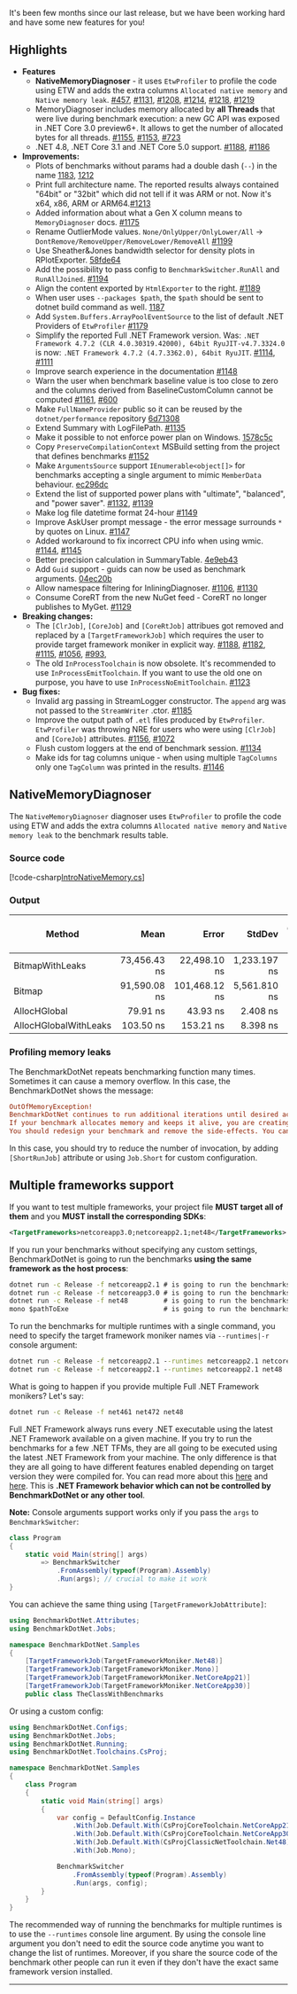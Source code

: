 ﻿It's been few months since our last release, but we have been working hard and have some new features for you!

## Highlights

* **Features**
  * **NativeMemoryDiagnoser** - it uses `EtwProfiler` to profile the code using ETW and adds the extra columns `Allocated native memory` and `Native memory leak`.
    [#457](https://github.com/dotnet/BenchmarkDotNet/issues/457),
    [#1131](https://github.com/dotnet/BenchmarkDotNet/pull/1131),
    [#1208](https://github.com/dotnet/BenchmarkDotNet/pull/1208),
    [#1214](https://github.com/dotnet/BenchmarkDotNet/pull/1214),
    [#1218](https://github.com/dotnet/BenchmarkDotNet/pull/1218),
    [#1219](https://github.com/dotnet/BenchmarkDotNet/pull/1219)
  * MemoryDiagnoser includes memory allocated by **all Threads** that were live during benchmark execution: a new GC API was exposed in .NET Core 3.0 preview6+. It allows to get the number of allocated bytes for all threads.
    [#1155](https://github.com/dotnet/BenchmarkDotNet/pull/1155),
    [#1153](https://github.com/dotnet/BenchmarkDotNet/issues/1153),
    [#723](https://github.com/dotnet/BenchmarkDotNet/issues/723)
  * .NET 4.8, .NET Core 3.1 and .NET Core 5.0 support.
    [#1188](https://github.com/dotnet/BenchmarkDotNet/pull/1188),
    [#1186](https://github.com/dotnet/BenchmarkDotNet/issues/1186)
* **Improvements:**
  * Plots of benchmarks without params had a double dash (`--`) in the name
    [1183](https://github.com/dotnet/BenchmarkDotNet/issues/1183), 
    [1212](https://github.com/dotnet/BenchmarkDotNet/pull/1212)
  * Print full architecture name. The reported results always contained "64bit" or "32bit" which did not tell if it was ARM or not. Now it's x64, x86, ARM or ARM64.[#1213](https://github.com/dotnet/BenchmarkDotNet/pull/1213)
  * Added information about what a Gen X column means to `MemoryDiagnoser` docs.
    [#1175](https://github.com/dotnet/BenchmarkDotNet/pull/1175)
  * Rename OutlierMode values. `None/OnlyUpper/OnlyLower/All` -> `DontRemove/RemoveUpper/RemoveLower/RemoveAll`
    [#1199](https://github.com/dotnet/BenchmarkDotNet/pull/1199)
  * Use Sheather&Jones bandwidth selector for density plots in RPlotExporter.
    [58fde64](https://github.com/dotnet/BenchmarkDotNet/commit/58fde64c809ceadb3fca9d677a7cec83071b833f)
  * Add the possibility to pass config to `BenchmarkSwitcher.RunAll` and `RunAllJoined`.
    [#1194](https://github.com/dotnet/BenchmarkDotNet/issues/1194)
  * Align the content exported by `HtmlExporter` to the right.
    [#1189](https://github.com/dotnet/BenchmarkDotNet/pull/1189)
  * When user uses `--packages $path`, the `$path` should be sent to dotnet build command as well.
    [1187](https://github.com/dotnet/BenchmarkDotNet/issues/1187)
  * Add `System.Buffers.ArrayPoolEventSource` to the list of default .NET Providers of `EtwProfiler`
    [#1179](https://github.com/dotnet/BenchmarkDotNet/issues/1179)
  * Simplify the reported Full .NET Framework version. Was: `.NET Framework 4.7.2 (CLR 4.0.30319.42000), 64bit RyuJIT-v4.7.3324.0` is now: `.NET Framework 4.7.2 (4.7.3362.0), 64bit RyuJIT`.
    [#1114](https://github.com/dotnet/BenchmarkDotNet/pull/1114),
    [#1111](https://github.com/dotnet/BenchmarkDotNet/issues/1111)
  * Improve search experience in the documentation 
    [#1148](https://github.com/dotnet/BenchmarkDotNet/pull/1148)
  * Warn the user when benchmark baseline value is too close to zero and the columns derived from BaselineCustomColumn cannot be computed 
    [#1161](https://github.com/dotnet/BenchmarkDotNet/pull/1161),
    [#600](https://github.com/dotnet/BenchmarkDotNet/issues/600)
  * Make `FullNameProvider` public so it can be reused by the `dotnet/performance` repository [6d71308](https://github.com/dotnet/BenchmarkDotNet/commit/6d71308f4c1d96bcf8a526bfcc61bb23307b4041)
  * Extend Summary with LogFilePath.
    [#1135](https://github.com/dotnet/BenchmarkDotNet/issues/1135)
  * Make it possible to not enforce power plan on Windows.
    [1578c5c](https://github.com/dotnet/BenchmarkDotNet/commit/1578c5c60c3f59f9128f680e35d1db219aa60d8d)
  * Copy `PreserveCompilationContext` MSBuild setting from the project that defines benchmarks
    [#1152](https://github.com/dotnet/BenchmarkDotNet/issues/1152)
  * Make `ArgumentsSource` support `IEnumerable<object[]>` for benchmarks accepting a single argument to mimic `MemberData` behaviour.
    [ec296dc](https://github.com/dotnet/BenchmarkDotNet/commit/ec296dc45de798f7407852d5ab7febe2b457eca4)
  * Extend the list of supported power plans with "ultimate", "balanced", and "power saver".
    [#1132](https://github.com/dotnet/BenchmarkDotNet/issues/1132),
    [#1139](https://github.com/dotnet/BenchmarkDotNet/pull/1139)
  * Make log file datetime format 24-hour
    [#1149](https://github.com/dotnet/BenchmarkDotNet/issues/1149)
  * Improve AskUser prompt message - the error message surrounds `*` by quotes on Linux.
    [#1147](https://github.com/dotnet/BenchmarkDotNet/issues/1147)
  * Added workaround to fix incorrect CPU info when using wmic.
    [#1144](https://github.com/dotnet/BenchmarkDotNet/issues/1144),
    [#1145](https://github.com/dotnet/BenchmarkDotNet/pull/1145)
  * Better precision calculation in SummaryTable.
    [4e9eb43](https://github.com/dotnet/BenchmarkDotNet/commit/4e9eb4335eee05a95a3766f2c81ae260508021af)
  * Add `Guid` support - guids can now be used as benchmark arguments.
    [04ec20b](https://github.com/dotnet/BenchmarkDotNet/commit/04ec20b5e0c0a514e8d158684864e4f9934ae8cc)
  * Allow namespace filtering for InliningDiagnoser.
    [#1106](https://github.com/dotnet/BenchmarkDotNet/issues/1106),
    [#1130](https://github.com/dotnet/BenchmarkDotNet/pull/1130)
  * Consume CoreRT from the new NuGet feed - CoreRT no longer publishes to MyGet.
    [#1129](https://github.com/dotnet/BenchmarkDotNet/pull/1129)
* **Breaking changes:**
  * The `[ClrJob]`, `[CoreJob]` and `[CoreRtJob]` attribues got removed and replaced by a `[TargetFrameworkJob]` which requires the user to provide target framework moniker in explicit way.
    [#1188](https://github.com/dotnet/BenchmarkDotNet/pull/1188),
    [#1182](https://github.com/dotnet/BenchmarkDotNet/issues/1182),
    [#1115](https://github.com/dotnet/BenchmarkDotNet/issues/1115),
    [#1056](https://github.com/dotnet/BenchmarkDotNet/issues/1056),
    [#993](https://github.com/dotnet/BenchmarkDotNet/issues/993),
  * The old `InProcessToolchain` is now obsolete. It's recommended to use `InProcessEmitToolchain`. If you want to use the old one on purpose, you have to use `InProcessNoEmitToolchain`.
   [#1123](https://github.com/dotnet/BenchmarkDotNet/pull/1123)
* **Bug fixes:**
  * Invalid arg passing in StreamLogger constructor. The `append` arg was not passed to the `StreamWriter` .ctor.
    [#1185](https://github.com/dotnet/BenchmarkDotNet/pull/1185)
  * Improve the output path of `.etl` files produced by `EtwProfiler`. `EtwProfiler` was throwing NRE for users who were using `[ClrJob]` and `[CoreJob]` attributes.
    [#1156](https://github.com/dotnet/BenchmarkDotNet/issues/1156),
    [#1072](https://github.com/dotnet/BenchmarkDotNet/issues/1072)
  * Flush custom loggers at the end of benchmark session.
    [#1134](https://github.com/dotnet/BenchmarkDotNet/issues/1134)
  * Make ids for tag columns unique - when using multiple `TagColumns` only one `TagColumn` was printed in the results.
    [#1146](https://github.com/dotnet/BenchmarkDotNet/issues/1146)

## NativeMemoryDiagnoser

The `NativeMemoryDiagnoser` diagnoser uses `EtwProfiler` to profile the code using ETW and adds the extra columns `Allocated native memory` and `Native memory leak` to the benchmark results table.

### Source code

[!code-csharp[IntroNativeMemory.cs](../../../samples/BenchmarkDotNet.Samples/IntroNativeMemory.cs)]

### Output

|                Method |         Mean |         Error |       StdDev | Gen 0 | Gen 1 | Gen 2 | Allocated | Allocated native memory | Native memory leak |
|---------------------- |-------------:|--------------:|-------------:|------:|------:|------:|----------:|------------------------:|-------------------:|
|       BitmapWithLeaks | 73,456.43 ns |  22,498.10 ns | 1,233.197 ns |     - |     - |     - |     177 B |                 13183 B |            11615 B |
|                Bitmap | 91,590.08 ns | 101,468.12 ns | 5,561.810 ns |     - |     - |     - |     180 B |                 12624 B |                  - |
|          AllocHGlobal |     79.91 ns |      43.93 ns |     2.408 ns |     - |     - |     - |         - |                    80 B |                  - |
| AllocHGlobalWithLeaks |    103.50 ns |     153.21 ns |     8.398 ns |     - |     - |     - |         - |                    80 B |               80 B |

### Profiling memory leaks

The BenchmarkDotNet repeats benchmarking function many times. Sometimes it can cause a memory overflow. In this case, the BenchmarkDotNet shows the message: 

```ini
OutOfMemoryException!
BenchmarkDotNet continues to run additional iterations until desired accuracy level is achieved. It's possible only if the benchmark method doesn't have any side-effects.
If your benchmark allocates memory and keeps it alive, you are creating a memory leak.
You should redesign your benchmark and remove the side-effects. You can use `OperationsPerInvoke`, `IterationSetup` and `IterationCleanup` to do that.
```

In this case, you should try to reduce the number of invocation, by adding `[ShortRunJob]` attribute or using `Job.Short` for custom configuration.

## Multiple frameworks support


If you want to test multiple frameworks, your project file **MUST target all of them** and you **MUST install the corresponding SDKs**:

```xml
<TargetFrameworks>netcoreapp3.0;netcoreapp2.1;net48</TargetFrameworks>
```

If you run your benchmarks without specifying any custom settings, BenchmarkDotNet is going to run the benchmarks **using the same framework as the host process**:

```cmd
dotnet run -c Release -f netcoreapp2.1 # is going to run the benchmarks using .NET Core 2.1
dotnet run -c Release -f netcoreapp3.0 # is going to run the benchmarks using .NET Core 3.0
dotnet run -c Release -f net48         # is going to run the benchmarks using .NET 4.8
mono $pathToExe                        # is going to run the benchmarks using Mono from your PATH
```

To run the benchmarks for multiple runtimes with a single command, you need to specify the target framework moniker names via `--runtimes|-r` console argument:

```cmd
dotnet run -c Release -f netcoreapp2.1 --runtimes netcoreapp2.1 netcoreapp3.0 # is going to run the benchmarks using .NET Core 2.1 and .NET Core 3.0
dotnet run -c Release -f netcoreapp2.1 --runtimes netcoreapp2.1 net48         # is going to run the benchmarks using .NET Core 2.1 and .NET 4.8
```

What is going to happen if you provide multiple Full .NET Framework monikers? Let's say:

```cmd
dotnet run -c Release -f net461 net472 net48
```

Full .NET Framework always runs every .NET executable using the latest .NET Framework available on a given machine. If you try to run the benchmarks for a few .NET TFMs, they are all going to be executed using the latest .NET Framework from your machine. The only difference is that they are all going to have different features enabled depending on target version they were compiled for. You can read more about this [here](https://docs.microsoft.com/en-us/dotnet/framework/migration-guide/version-compatibility) and [here](https://docs.microsoft.com/en-us/dotnet/framework/migration-guide/application-compatibility). This is **.NET Framework behavior which can not be controlled by BenchmarkDotNet or any other tool**.

**Note:** Console arguments support works only if you pass the `args` to `BenchmarkSwitcher`:

```cs
class Program
{
    static void Main(string[] args) 
        => BenchmarkSwitcher
            .FromAssembly(typeof(Program).Assembly)
            .Run(args); // crucial to make it work
}
```

You can achieve the same thing using `[TargetFrameworkJobAttribute]`:

```cs
using BenchmarkDotNet.Attributes;
using BenchmarkDotNet.Jobs;

namespace BenchmarkDotNet.Samples
{
    [TargetFrameworkJob(TargetFrameworkMoniker.Net48)]
    [TargetFrameworkJob(TargetFrameworkMoniker.Mono)]
    [TargetFrameworkJob(TargetFrameworkMoniker.NetCoreApp21)]
    [TargetFrameworkJob(TargetFrameworkMoniker.NetCoreApp30)]
    public class TheClassWithBenchmarks
```

Or using a custom config:

```cs
using BenchmarkDotNet.Configs;
using BenchmarkDotNet.Jobs;
using BenchmarkDotNet.Running;
using BenchmarkDotNet.Toolchains.CsProj;

namespace BenchmarkDotNet.Samples
{
    class Program
    {
        static void Main(string[] args)
        {
            var config = DefaultConfig.Instance
                .With(Job.Default.With(CsProjCoreToolchain.NetCoreApp21))
                .With(Job.Default.With(CsProjCoreToolchain.NetCoreApp30))
                .With(Job.Default.With(CsProjClassicNetToolchain.Net48))
                .With(Job.Mono);

            BenchmarkSwitcher
                .FromAssembly(typeof(Program).Assembly)
                .Run(args, config);
        }
    }
}
```

The recommended way of running the benchmarks for multiple runtimes is to use the `--runtimes` console line argument. By using the console line argument you don't need to edit the source code anytime you want to change the list of runtimes. Moreover, if you share the source code of the benchmark other people can run it even if they don't have the exact same framework version installed.


---

